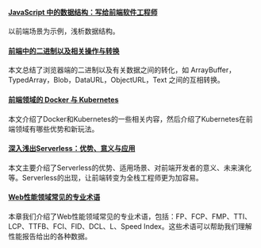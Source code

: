 
#### [JavaScript 中的数据结构：写给前端软件工程师](https://mp.weixin.qq.com/s/EVSHopIZov8KJ-W0JHkLFg)
以前端场景为示例，浅析数据结构。

#### [前端中的二进制以及相关操作与转换](https://mp.weixin.qq.com/s/93hbyHV_mow6RcgPr-5syA)
本文总结了浏览器端的二进制以及有关数据之间的转化，如 ArrayBuffer，TypedArray，Blob，DataURL，ObjectURL，Text 之间的互相转换。

#### [前端领域的 Docker 与 Kubernetes](https://mp.weixin.qq.com/s/pkBrrGtzqyNtdP9IqQBYUQ)
本文介绍了Docker和Kubernetes的一些相关内容，然后介绍了Kubernetes在前端领域有哪些优势和新玩法。

#### [深入浅出Serverless：优势、意义与应用](https://mp.weixin.qq.com/s/geT7x5RG4xhD-Ro1eZvrdg)
本文主要介绍了Serverless的优势、适用场景、对前端开发者的意义、未来演化等。Serverless的出现，让前端转变为全栈工程师更为加容易。

#### [Web性能领域常见的专业术语](https://github.com/berwin/Blog/issues/46)
本章我们介绍了Web性能领域常见的专业术语，包括：FP、FCP、FMP、TTI、LCP、TTFB、FCI、FID、DCL、L、Speed Index。这些术语可以帮助我们理解性能报告给出的各种数据。
